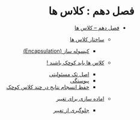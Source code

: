 <div dir="rtl">

# فصل دهم : کلاس ها

* [فصل دهم – کلاس ها](10_Classes.md#فصل-دهم--کلاس-ها)

  * [ساختار کلاس ها](10_Classes.md#ساختار-کلاس-ها)
    * [کپسوله ساز (Encapsulation)](10_Classes.md#کپسوله-ساز-encapsulation)

  * [کلاس ها باید کوچک باشند !](10_Classes.md#کلاس-ها-باید-کوچک-باشند-)
    * [اصل تک مسئولیتی](10_Classes.md#اصل-تک-مسئولیتی)
    * [پیوستگی](10_Classes.md#پیوستگی)
    * [حفظ انسجام نتایج در چند کلاس کوچک](10_Classes.md#حفظ-انسجام-نتایج-در-چند-کلاس-کوچک)

  * [اماده سازی برای تغییر](10_Classes.md#اماده-سازی-برای-تغییر)
    * [جلوگیری از تغییر](10_Classes.md#جلوگیری-از-تغییر)
</div>
